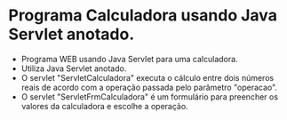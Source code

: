 # Programa Calculadora usando Java Servlet anotado.

- Programa WEB usando Java Servlet para uma calculadora.
- Utiliza Java Servlet anotado.
- O servlet "ServletCalculadora" executa o cálculo entre dois números reais de acordo com a operação passada pelo parâmetro "operacao". 
- O servlet "ServletFrmCalculadora" é um formulário para preencher os valores da calculadora e escolhe a operação.
